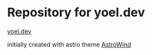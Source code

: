 # Repository for yoel.dev

[yoel.dev](https://yoel.dev)

initially created with astro theme [AstroWind](https://github.com/onwidget/astrowind)
